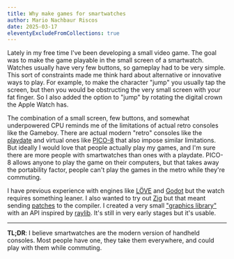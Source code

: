 ```yaml
---
title: Why make games for smartwatches
author: Mario Nachbaur Riscos
date: 2025-03-17
eleventyExcludeFromCollections: true
---
```


Lately in my free time I've been developing a small video game. The goal was to make the game playable in the small screen of a smartwatch. Watches usually have very few buttons, so gameplay had to be very simple. This sort of constraints made me think hard about alternative or innovative ways to play. For example, to make the character "jump" you usually tap the screen, but then you would be obstructing the very small screen with your fat finger. So I also added the option to "jump" by rotating the digital crown the Apple Watch has.

The combination of a small screen, few buttons, and somewhat underpowered CPU reminds me of the limitations of actual retro consoles like the Gameboy. There are actual modern "retro" consoles like the [playdate][playdate] and virtual ones like [PICO-8][pico8] that also impose similar limitations. But ideally I would love that people actually play my games, and I'm sure there are more people with smartwatches than ones with a playdate. PICO-8 allows anyone to play the game on their computers, but that takes away the portability factor, people can't play the games in the metro while they're commuting.

I have previous experience with engines like [LÖVE][love2d] and [Godot][godot] but the watch requires something leaner. I also wanted to try out [Zig][zig] but that meant sending [patches][zigpr] to the compiler. I created a very small ["graphics library"][wggr] with an API inspired by [raylib][raylib]. It's still in very early stages but it's usable.

---

**TL;DR**: I believe smartwatches are the modern version of handheld consoles. Most people have one, they take them everywhere, and could play with them while commuting.

[godot]: https://godotengine.org/
[love2d]: https://love2d.org/
[pico8]: https://www.lexaloffle.com/pico-8.php
[playdate]: https://play.date/
[raylib]: https://raylib.com
[zig]: https://ziglang.org
[zigpr]: https://github.com/ziglang/zig/pull/21765
[wggr]: https://github.com/marionauta/wggr
